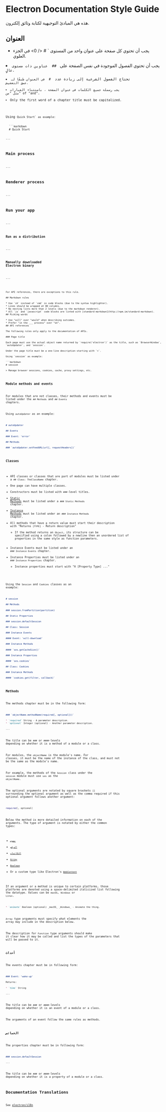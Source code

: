 # Electron Documentation Style Guide

هذه هي المبادئ التوجيهية لكتابة وثائق إلكترون.

## العنوان

* يجب أن تحتوي كل صفحة على عنوان واحد من المستوى ` # </ 0> في الجزء العلوي.</li>
<li>يجب أن تحتوي الفصول الموجودة في نفس الصفحة على <code> ## </ 0> عناوين ذات مستوى عالٍ.</li>
<li>تحتاج الفصول الفرعية إلى زيادة عدد <code> # </ 0> في العنوان طبقًا لـ
عمق التعشيش.</li>
<li>يجب رسملة جميع الكلمات في عنوان الصفحة ، باستثناء العبارات
مثل "من" of "and".</li>
<li>Only the first word of a chapter title must be capitalized.</li>
</ul>

<p>Using <code>Quick Start` as example:</p> 
  ```markdown
  # Quick Start
  
  ...
  
  ## Main process
  
  ...
  
  ## Renderer process
  
  ...
  
  ## Run your app
  
  ...
  
  ### Run as a distribution
  
  ...
  
  ### Manually downloaded Electron binary
  
  ...
  ```
  
  For API references, there are exceptions to this rule.
  
  ## Markdown rules
  
  * Use `sh` instead of `cmd` in code blocks (due to the syntax highlighter).
  * Lines should be wrapped at 80 columns.
  * No nesting lists more than 2 levels (due to the markdown renderer).
  * All `js` and `javascript` code blocks are linted with [standard-markdown](http://npm.im/standard-markdown).
  ## Picking words
  
  * Use "will" over "would" when describing outcomes.
  * Prefer "in the ___ process" over "on".
  ## API references
  
  The following rules only apply to the documentation of APIs.
  
  ### Page title
  
  Each page must use the actual object name returned by `require('electron')` as the title, such as `BrowserWindow`, `autoUpdater`, and `session`.
  
  Under the page title must be a one-line description starting with `>`.
  
  Using `session` as example:
  
  ```markdown
  # session
  
  > Manage browser sessions, cookies, cache, proxy settings, etc.
  ```
  
  ### Module methods and events
  
  For modules that are not classes, their methods and events must be listed under the `## Methods` and `## Events` chapters.
  
  Using `autoUpdater` as an example:
  
  ```markdown
  # autoUpdater
  
  ## Events
  
  ### Event: 'error'
  
  ## Methods
  
  ### `autoUpdater.setFeedURL(url[, requestHeaders])`
  ```
  
  ### Classes
  
  * API classes or classes that are part of modules must be listed under a `## Class: TheClassName` chapter.
  * One page can have multiple classes.
  * Constructors must be listed with `###`-level titles.
  * [Static Methods](https://developer.mozilla.org/en-US/docs/Web/JavaScript/Reference/Classes/static) must be listed under a `### Static Methods` chapter.
  * [Instance Methods](https://developer.mozilla.org/en-US/docs/Web/JavaScript/Reference/Classes#Prototype_methods) must be listed under an `### Instance Methods` chapter.
  * All methods that have a return value must start their description with "Returns `[TYPE]` - Return description" 
    * If the method returns an `Object`, its structure can be specified using a colon followed by a newline then an unordered list of properties in the same style as function parameters.
  * Instance Events must be listed under an `### Instance Events` chapter.
  * Instance Properties must be listed under an `### Instance Properties` chapter. 
    * Instance properties must start with "A [Property Type] ..."
  
  Using the `Session` and `Cookies` classes as an example:
  
  ```markdown
  # session
  
  ## Methods
  
  ### session.fromPartition(partition)
  
  ## Static Properties
  
  ### session.defaultSession
  
  ## Class: Session
  
  ### Instance Events
  
  #### Event: 'will-download'
  
  ### Instance Methods
  
  #### `ses.getCacheSize()`
  
  ### Instance Properties
  
  #### `ses.cookies`
  
  ## Class: Cookies
  
  ### Instance Methods
  
  #### `cookies.get(filter, callback)`
  ```
  
  ### Methods
  
  The methods chapter must be in the following form:
  
  ```markdown
  ### `objectName.methodName(required[, optional]))`
  
  * `required` String - A parameter description.
  * `optional` Integer (optional) - Another parameter description.
  
  ...
  ```
  
  The title can be `###` or `####`-levels depending on whether it is a method of a module or a class.
  
  For modules, the `objectName` is the module's name. For classes, it must be the name of the instance of the class, and must not be the same as the module's name.
  
  For example, the methods of the `Session` class under the `session` module must use `ses` as the `objectName`.
  
  The optional arguments are notated by square brackets `[]` surrounding the optional argument as well as the comma required if this optional argument follows another argument:
  
  ```sh
  required[, optional]
  ```
  
  Below the method is more detailed information on each of the arguments. The type of argument is notated by either the common types:
  
  * [`نصوص`](https://developer.mozilla.org/en-US/docs/Web/JavaScript/Reference/Global_Objects/String)
  * [`الرقم`](https://developer.mozilla.org/en-US/docs/Web/JavaScript/Reference/Global_Objects/Number)
  * [`الكائنات`](https://developer.mozilla.org/en-US/docs/Web/JavaScript/Reference/Global_Objects/Object)
  * [`Array`](https://developer.mozilla.org/en-US/docs/Web/JavaScript/Reference/Global_Objects/Array)
  * [`Boolean`](https://developer.mozilla.org/en-US/docs/Web/JavaScript/Reference/Global_Objects/Boolean)
  * Or a custom type like Electron's [`WebContent`](api/web-contents.md)
  
  If an argument or a method is unique to certain platforms, those platforms are denoted using a space-delimited italicized list following the datatype. Values can be `macOS`, `Windows` or `Linux`.
  
  ```markdown
  * `animate` Boolean (optional) _macOS_ _Windows_ - Animate the thing.
  ```
  
  `Array` type arguments must specify what elements the array may include in the description below.
  
  The description for `Function` type arguments should make it clear how it may be called and list the types of the parameters that will be passed to it.
  
  ### أحداث
  
  The events chapter must be in following form:
  
  ```markdown
  ### Event: 'wake-up'
  
  Returns:
  
  * `time` String
  
  ...
  ```
  
  The title can be `###` or `####`-levels depending on whether it is an event of a module or a class.
  
  The arguments of an event follow the same rules as methods.
  
  ### الخصائص
  
  The properties chapter must be in following form:
  
  ```markdown
  ### session.defaultSession
  
  ...
  ```
  
  The title can be `###` or `####`-levels depending on whether it is a property of a module or a class.
  
  ## Documentation Translations
  
  See [electron/i18n](https://github.com/electron/i18n#readme)